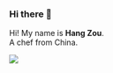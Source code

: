 ### Hi there 👋

Hi! My name is **Hang Zou**.  
A chef from China.  

<img src="https://github-readme-stats.vercel.app/api?username=zouhangwithsweet" />

